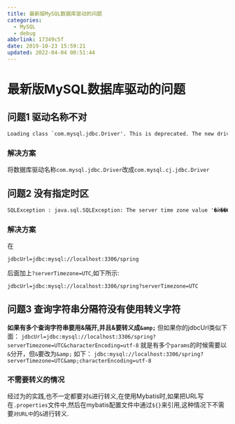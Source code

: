 ```yaml
---
title: 最新版MySQL数据库驱动的问题
categories: 
  - MySQL
  - debug
abbrlink: 17349c5f
date: 2019-10-23 15:59:21
updated: 2022-04-04 00:51:44
---
```

# 最新版MySQL数据库驱动的问题
## 问题1 驱动名称不对
```cmd
Loading class `com.mysql.jdbc.Driver'. This is deprecated. The new driver class is `com.mysql.cj.jdbc.Driver'. The driver is automatically registered via the SPI and manual loading of the driver class is generally unnecessary.
```
### 解决方案
将数据库驱动名称`com.mysql.jdbc.Driver`改成`com.mysql.cj.jdbc.Driver`

## 问题2 没有指定时区
```cmd
SQLException : java.sql.SQLException: The server time zone value '�й���׼ʱ��' is unrecognized or represents more than one time zone. You must configure either the server or JDBC driver (via the serverTimezone configuration property) to use a more specifc time zone value if you want to utilize time zone support.
```
### 解决方案
在
```
jdbcUrl=jdbc:mysql://localhost:3306/spring
```
后面加上`?serverTimezone=UTC`,如下所示:
```
jdbcUrl=jdbc:mysql://localhost:3306/spring?serverTimezone=UTC
```
## 问题3 查询字符串分隔符没有使用转义字符
**如果有多个查询字符串要用&隔开,并且&要转义成`&amp;`**
但如果你的jdbcUrl类似下面：
`jdbcUrl=jdbc:mysql://localhost:3306/spring?serverTimezone=UTC&characterEncoding=utf-8`
就是有多个`params`的时候需要以`&`分开，但`&`要改为`&amp;`  如下：
`jdbc:mysql://localhost:3306/spring?serverTimezone=UTC&amp;characterEncoding=utf-8`
### 不需要转义的情况
经过为的实践,也不一定都要对`&`进行转义,在使用Mybatis时,如果把URL写在`.properties`文件中,然后在mybatis配置文件中通过`${}`来引用,这种情况下不需要`对URL中`的`&`进行转义.
